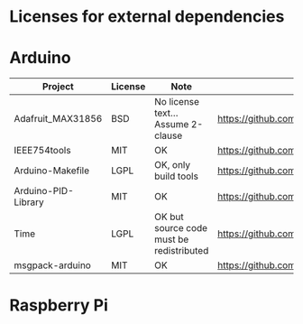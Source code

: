 # Licenses for external dependencies

# Arduino

| Project 		| License	| Note 						| Project page 									|
| --------------------- | ------------- | --------------------------------------------- | ----------------------------------------------------------------------------- |
| Adafruit_MAX31856	| BSD		| No license text… Assume 2-clause		| https://github.com/adafruit/Adafruit_MAX31856 				|
| IEEE754tools		| MIT		| OK						| https://github.com/RobTillaart/Arduino/tree/master/libraries/IEEE754tools 	|
| Arduino-Makefile	| LGPL		| OK, only build tools				| https://github.com/sudar/Arduino-Makefile 					|
| Arduino-PID-Library	| MIT		| OK						| https://github.com/br3ttb/Arduino-PID-Library 				|
| Time			| LGPL		| OK but source code must be redistributed	| https://github.com/PaulStoffregen/Time 					|
| msgpack-arduino	| MIT		| OK						| https://github.com/elliotwoods/msgpack-arduino 				|


# Raspberry Pi


